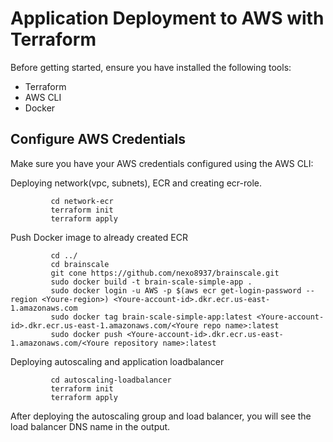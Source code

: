 # Application Deployment to AWS with Terraform

Before getting started, ensure you have installed the following tools:
- Terraform
- AWS CLI
- Docker

## Configure AWS Credentials

Make sure you have your AWS credentials configured using the AWS CLI:

Deploying network(vpc, subnets), ECR and creating ecr-role.
             
             cd network-ecr
             terraform init
             terraform apply

Push Docker image to already created ECR
            
             cd ../
             cd brainscale
             git cone https://github.com/nexo8937/brainscale.git
             sudo docker build -t brain-scale-simple-app .
             sudo docker login -u AWS -p $(aws ecr get-login-password --region <Youre-region>) <Youre-account-id>.dkr.ecr.us-east-1.amazonaws.com
             sudo docker tag brain-scale-simple-app:latest <Youre-account-id>.dkr.ecr.us-east-1.amazonaws.com/<Youre repo name>:latest
             sudo docker push <Youre-account-id>.dkr.ecr.us-east-1.amazonaws.com/<Youre repository name>:latest

Deploying autoscaling and application loadbalancer

             cd autoscaling-loadbalancer
             terraform init
             terraform apply

After deploying the autoscaling group and load balancer, you will see the load balancer DNS name in the output.
